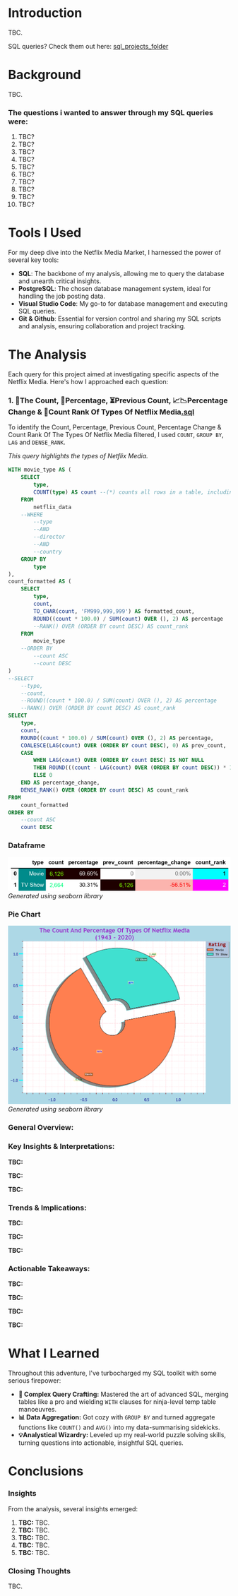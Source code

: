 # Introduction 
TBC.

SQL queries? Check them out here: [sql_projects_folder](/SQL_Projects/)

# Background
TBC.

### The questions i wanted to answer through my SQL queries were:

1. TBC?
2. TBC?
3. TBC?
4. TBC?
5. TBC?
6. TBC?
7. TBC?
8. TBC?
9. TBC?
10. TBC?


# Tools I Used
For my deep dive into the Netflix Media Market, I harnessed the power of several key tools:

- **SQL**: The backbone of my analysis, allowing me to query the database and unearth critical insights.
- **PostgreSQL**: The chosen database management system, ideal for handling the job posting data.
- **Visual Studio Code**: My go-to for database management and executing SQL queries.
- **Git & Github**: Essential for version control and sharing my SQL scripts and analysis, ensuring collaboration and project tracking.


# The Analysis
Each query for this project aimed at investigating specific aspects of the Netflix Media.
Here's how I approached each question:


### 1. 🔢The Count, 💯Percentage, ⏳Previous Count, 📈📉Percentage Change & 🏅Count Rank Of Types Of Netflix Media[.sql](1_The_Count_And_Percentage_Of_Types_Of_Netflix_Media.sql)
To identify the Count, Percentage, Previous Count, Percentage Change & Count Rank Of The Types Of Netflix Media filtered, I used `COUNT`, `GROUP BY`, `LAG` and `DENSE_RANK`.

*This query highlights the types of Netflix Media.*

```sql
WITH movie_type AS (
    SELECT
        type,
        COUNT(type) AS count --(*) counts all rows in a table, including rows with NULL values.
    FROM 
        netflix_data
    --WHERE
        --type
        --AND
        --director
        --AND
        --country
    GROUP BY 
        type
),
count_formatted AS (
    SELECT
        type,
        count,
        TO_CHAR(count, 'FM999,999,999') AS formatted_count,
        ROUND((count * 100.0) / SUM(count) OVER (), 2) AS percentage
        --RANK() OVER (ORDER BY count DESC) AS count_rank
    FROM 
        movie_type
    --ORDER BY 
        --count ASC
        --count DESC
)
--SELECT
    --type,
    --count,
    --ROUND((count * 100.0) / SUM(count) OVER (), 2) AS percentage
    --RANK() OVER (ORDER BY count DESC) AS count_rank
SELECT
    type,
    count,
    ROUND((count * 100.0) / SUM(count) OVER (), 2) AS percentage,
    COALESCE(LAG(count) OVER (ORDER BY count DESC), 0) AS prev_count,  -- Replacing NULL with 0,
    CASE 
        WHEN LAG(count) OVER (ORDER BY count DESC) IS NOT NULL 
        THEN ROUND(((count - LAG(count) OVER (ORDER BY count DESC)) * 100.0) / LAG(count) OVER (ORDER BY count DESC), 2)
        ELSE 0
    END AS percentage_change,
    DENSE_RANK() OVER (ORDER BY count DESC) AS count_rank
FROM 
    count_formatted
ORDER BY
    --count ASC 
    count DESC
```

### Dataframe
![Count And Percentange Of Types Of Netflix Media - Table](Assets/SQL_1_The_Count_And_Percentage_Of_Types_Of_Netflix_Media.png)
*Generated using seaborn library*

### Pie Chart
![Count And Percentange Of Types Of Netflix Media - Pie Chart](Assets/SQL_1_Count_And_Percentage_Of_Types_Of_Netflix_Media_Pie_Chart.png)
*Generated using seaborn library*


### General Overview:


### Key Insights & Interpretations:

**TBC:** 

**TBC:** 

**TBC:**


### Trends & Implications:

**TBC:**

**TBC:** 

**TBC:**


### Actionable Takeaways:

**TBC:**

**TBC:**

**TBC:** 

**TBC:**


# What I Learned

Throughout this adventure, I've turbocharged my SQL toolkit with some serious firepower:

- **🧩 Complex Query Crafting:** Mastered the art of advanced SQL, merging tables like a pro and wielding `WITH` clauses for ninja-level temp table manoeuvres.
- **📊 Data Aggregation:** Got cozy with `GROUP BY` and turned aggregate functions like `COUNT()` and `AVG()` into my data-summarising sidekicks.
- **💡Analystical Wizardry:** Leveled up my real-world puzzle solving skills, turning questions into actionable, insightful SQL queries.

# Conclusions


### Insights
From the analysis, several insights emerged:

1. **TBC:** TBC.
2. **TBC:** TBC.
3. **TBC:** TBC.
4. **TBC:** TBC.
5. **TBC:** TBC.


### Closing Thoughts
TBC.
